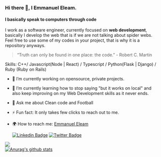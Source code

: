 ### Hi there 👋, I Emmanuel Eleam.
#### I basically speak to computers through code

I work as a software engineer, currently focused on __web development__, basically I develop the web that is if we are not talking about spider webs.  
Feel free to use some of my codes in your project, that is why it is a repository anyways.

> “Truth can only be found in one place: the code.” -  Robert C. Martin

Skills: C++/ Javascript(Node | React) / Typescript / Python(Flask | Django) / Ruby (Ruby on Rails)


- 🔭 I’m currently working on opensource, private projects.
- 🌱 I’m currently learning how to stop saying "but it works on local" and also keep improving on my Web Development skills as it never ends.
- 💬 Ask me about Clean code and Football
- ⚡ Fun fact: It only takes few clicks to reach out to me.
- 🌍 How to reach me:  [Emmanuel Eleam](mailto:emmaldini12@gmail.com)

  [![Linkedin Badge](https://img.shields.io/badge/linkedin-%230077B5.svg?&style=for-the-badge&logo=linkedin&logoColor=white&link=https://www.linkedin.com/in/emmanuel-eleam/)](https://www.linkedin.com/in/emmanuel-eleam/)
  [![Twitter Badge](https://img.shields.io/badge/twitter-%231DA1F2.svg?&style=for-the-badge&logo=twitter&logoColor=white&link=https://twitter.com/e_eleam)](https://twitter.com/e_eleam)
<!--
**Frost199/Frost199** is a ✨ _special_ ✨ repository because its `README.md` (this file) appears on your GitHub profile.

Here are some ideas to get you started:
- 🌱 I’m currently learning ...
- 👯 I’m looking to collaborate on ...
- 🤔 I’m looking for help with ...
- 💬 Ask me about ...
- 📫 How to reach me: ...
- 😄 Pronouns: ...
- ⚡ Fun fact: ...
-->
![](https://komarev.com/ghpvc/?username=Frost199&color=brightgreen)   
[![Anurag's github stats](https://github-readme-stats.vercel.app/api?username=Frost199)](https://github.com/anuraghazra/github-readme-stats)

